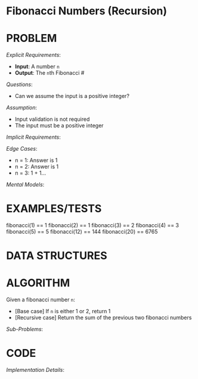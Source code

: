 # Fibonacci Numbers (Recursion)

# PROBLEM

*Explicit Requirements*:
- **Input**: A number `n`
- **Output**: The `n`th Fibonacci #

*Questions*:
- Can we assume the input is a positive integer?

*Assumption*:
- Input validation is not required
- The input must be a positive integer

*Implicit Requirements*:


*Edge Cases*:
- n = 1: Answer is 1
- n = 2: Answer is 1
- n = 3: 1 + 1...


*Mental Models*:


# EXAMPLES/TESTS

fibonacci(1) == 1
fibonacci(2) == 1
fibonacci(3) == 2
fibonacci(4) == 3
fibonacci(5) == 5
fibonacci(12) == 144
fibonacci(20) == 6765

# DATA STRUCTURES



# ALGORITHM

Given a fibonacci number `n`:
- [Base case] If `n` is either 1 or 2, return 1
- [Recursive case] Return the sum of the previous two fibonacci numbers

*Sub-Problems*:




# CODE

*Implementation Details*: